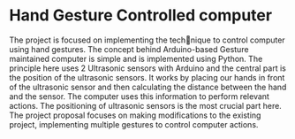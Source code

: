 <h1><b> Hand Gesture Controlled computer </h1></b>

<p> The project is focused on implementing the technique to control computer using hand gestures. The concept behind Arduino-based Gesture maintained computer is simple
and is implemented using Python. The principle here uses 2 Ultrasonic sensors with Arduino and the central part is the position of the ultrasonic sensors. It works by placing our hands in front of the ultrasonic sensor and then calculating the distance between the hand and the sensor. The computer uses this information to perform relevant actions. The positioning of ultrasonic sensors is the most crucial part here. The project proposal focuses on making modifications to the existing project,
implementing multiple gestures to control computer actions.
